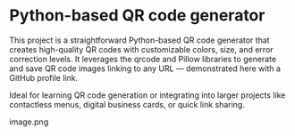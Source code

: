 # Python-based QR code generator
This project is a straightforward Python-based QR code generator that creates high-quality QR codes with customizable colors, size, and error correction levels. It leverages the qrcode and Pillow libraries to generate and save QR code images linking to any URL — demonstrated here with a GitHub profile link.

Ideal for learning QR code generation or integrating into larger projects like contactless menus, digital business cards, or quick link sharing.

image.png
